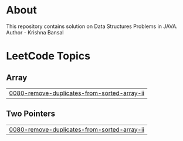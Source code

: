 # About
This repository contains solution on Data Structures Problems in JAVA.
<br>
Author - Krishna Bansal

<!---LeetCode Topics Start-->
# LeetCode Topics
## Array
|  |
| ------- |
| [0080-remove-duplicates-from-sorted-array-ii](https://github.com/LoopMaster99/DataStructure/tree/master/0080-remove-duplicates-from-sorted-array-ii) |
## Two Pointers
|  |
| ------- |
| [0080-remove-duplicates-from-sorted-array-ii](https://github.com/LoopMaster99/DataStructure/tree/master/0080-remove-duplicates-from-sorted-array-ii) |
<!---LeetCode Topics End-->